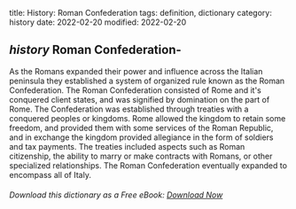 title: History: Roman Confederation
tags: definition, dictionary
category: history
date: 2022-02-20
modified: 2022-02-20

## _history_  Roman Confederation-
As the Romans expanded their power and
influence across the Italian peninsula they established a system of
organized rule known as the Roman Confederation.  The Roman
Confederation consisted of Rome and it's conquered client states, and
was signified by domination on the part of Rome.  The Confederation
was established through treaties with a conquered peoples or
kingdoms.  Rome allowed the kingdom to retain some freedom, and
provided them with some services of the Roman Republic, and in
exchange the kingdom provided allegiance in the form of soldiers and
tax payments.  The treaties included aspects such as Roman
citizenship, the ability to marry or make contracts with Romans, or
other specialized relationships.  The Roman Confederation eventually
expanded to encompass all of Italy.


###### Download *this* dictionary as a Free eBook: [Download Now]({static}static/SerfHistoryDictionary.pdf)

